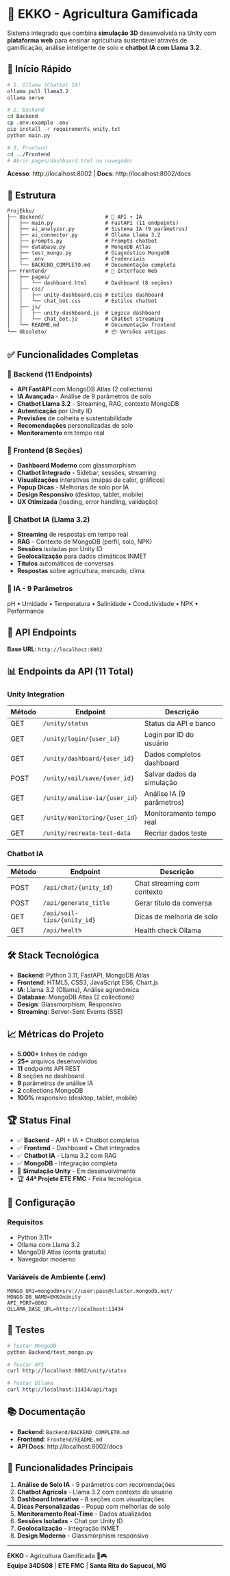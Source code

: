 # 🌱 EKKO - Agricultura Gamificada

Sistema integrado que combina **simulação 3D** desenvolvida na Unity com **plataforma web** para ensinar agricultura sustentável através de gamificação, análise inteligente de solo e **chatbot IA com Llama 3.2**.

## 🚀 Início Rápido

```bash
# 1. Ollama (Chatbot IA)
ollama pull llama3.2
ollama serve

# 2. Backend
cd Backend
cp .env.example .env
pip install -r requirements_unity.txt
python main.py

# 3. Frontend
cd ../Frontend
# Abrir pages/dashboard.html no navegador
```

**Acesso**: http://localhost:8002 | **Docs**: http://localhost:8002/docs

## 📁 Estrutura

```
ProjEkko/
├── Backend/                    # 🚀 API + IA
│   ├── main.py                 # FastAPI (11 endpoints)
│   ├── ai_analyzer.py          # Sistema IA (9 parâmetros)
│   ├── ai_connector.py         # Ollama Llama 3.2
│   ├── prompts.py              # Prompts chatbot
│   ├── database.py             # MongoDB Atlas
│   ├── test_mongo.py           # Diagnóstico MongoDB
│   ├── .env                    # Credenciais
│   └── BACKEND_COMPLETO.md     # Documentação completa
├── Frontend/                   # 🎨 Interface Web
│   ├── pages/
│   │   └── dashboard.html      # Dashboard (8 seções)
│   ├── css/
│   │   ├── unity-dashboard.css # Estilos dashboard
│   │   └── chat_bot.css        # Estilos chatbot
│   ├── js/
│   │   ├── unity-dashboard.js  # Lógica dashboard
│   │   └── chat_bot.js         # Chatbot streaming
│   └── README.md               # Documentação frontend
└── Obsoleto/                   # 📦 Versões antigas
```

## ✅ Funcionalidades Completas

### 🚀 **Backend (11 Endpoints)**
- **API FastAPI** com MongoDB Atlas (2 collections)
- **IA Avançada** - Análise de 9 parâmetros de solo
- **Chatbot Llama 3.2** - Streaming, RAG, contexto MongoDB
- **Autenticação** por Unity ID
- **Previsões** de colheita e sustentabilidade
- **Recomendações** personalizadas de solo
- **Monitoramento** em tempo real

### 🎨 **Frontend (8 Seções)**
- **Dashboard Moderno** com glassmorphism
- **Chatbot Integrado** - Sidebar, sessões, streaming
- **Visualizações** interativas (mapas de calor, gráficos)
- **Popup Dicas** - Melhorias de solo por IA
- **Design Responsivo** (desktop, tablet, mobile)
- **UX Otimizada** (loading, error handling, validação)

### 🤖 **Chatbot IA (Llama 3.2)**
- **Streaming** de respostas em tempo real
- **RAG** - Contexto de MongoDB (perfil, solo, NPK)
- **Sessões** isoladas por Unity ID
- **Geolocalização** para dados climáticos INMET
- **Títulos** automáticos de conversas
- **Respostas** sobre agricultura, mercado, clima

### 🧠 **IA - 9 Parâmetros**
pH • Umidade • Temperatura • Salinidade • Condutividade • NPK • Performance

## 🔗 API Endpoints

**Base URL**: `http://localhost:8002`

## 📊 Endpoints da API (11 Total)

### Unity Integration
| Método | Endpoint | Descrição |
|--------|----------|-----------|
| GET | `/unity/status` | Status da API e banco |
| GET | `/unity/login/{user_id}` | Login por ID do usuário |
| GET | `/unity/dashboard/{user_id}` | Dados completos dashboard |
| POST | `/unity/soil/save/{user_id}` | Salvar dados da simulação |
| GET | `/unity/analise-ia/{user_id}` | Análise IA (9 parâmetros) |
| GET | `/unity/monitoring/{user_id}` | Monitoramento tempo real |
| GET | `/unity/recreate-test-data` | Recriar dados teste |

### Chatbot IA
| Método | Endpoint | Descrição |
|--------|----------|-----------|
| POST | `/api/chat/{unity_id}` | Chat streaming com contexto |
| POST | `/api/generate_title` | Gerar título da conversa |
| GET | `/api/soil-tips/{unity_id}` | Dicas de melhoria de solo |
| GET | `/api/health` | Health check Ollama |

## 🛠️ Stack Tecnológica

- **Backend**: Python 3.11, FastAPI, MongoDB Atlas
- **Frontend**: HTML5, CSS3, JavaScript ES6, Chart.js
- **IA**: Llama 3.2 (Ollama), Análise agronômica
- **Database**: MongoDB Atlas (2 collections)
- **Design**: Glassmorphism, Responsivo
- **Streaming**: Server-Sent Events (SSE)

## 📈 Métricas do Projeto

- **5.000+** linhas de código
- **25+** arquivos desenvolvidos
- **11** endpoints API REST
- **8** seções no dashboard
- **9** parâmetros de análise IA
- **2** collections MongoDB
- **100%** responsivo (desktop, tablet, mobile)

## 🏆 Status Final

- ✅ **Backend** - API + IA + Chatbot completos
- ✅ **Frontend** - Dashboard + Chat integrados
- ✅ **Chatbot IA** - Llama 3.2 com RAG
- ✅ **MongoDB** - Integração completa
- 🔧 **Simulação Unity** - Em desenvolvimento
- 🏆 **44ª Projete ETE FMC** - Feira tecnológica

## 🔧 Configuração

### Requisitos
- Python 3.11+
- Ollama com Llama 3.2
- MongoDB Atlas (conta gratuita)
- Navegador moderno

### Variáveis de Ambiente (.env)
```env
MONGO_URI=mongodb+srv://user:pass@cluster.mongodb.net/
MONGO_DB_NAME=EKKOnUnity
API_PORT=8002
OLLAMA_BASE_URL=http://localhost:11434
```

## 🧪 Testes

```bash
# Testar MongoDB
python Backend/test_mongo.py

# Testar API
curl http://localhost:8002/unity/status

# Testar Ollama
curl http://localhost:11434/api/tags
```

## 📚 Documentação

- **Backend**: `Backend/BACKEND_COMPLETO.md`
- **Frontend**: `Frontend/README.md`
- **API Docs**: http://localhost:8002/docs

## 🎯 Funcionalidades Principais

1. **Análise de Solo IA** - 9 parâmetros com recomendações
2. **Chatbot Agrícola** - Llama 3.2 com contexto do usuário
3. **Dashboard Interativo** - 8 seções com visualizações
4. **Dicas Personalizadas** - Popup com melhorias de solo
5. **Monitoramento Real-Time** - Dados atualizados
6. **Sessões Isoladas** - Chat por Unity ID
7. **Geolocalização** - Integração INMET
8. **Design Moderno** - Glassmorphism responsivo

---

**EKKO** - Agricultura Gamificada 🌱🎮  
**Equipe 34DS08** | **ETE FMC** | **Santa Rita do Sapucaí, MG**
